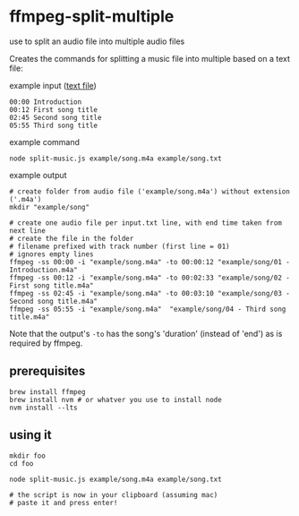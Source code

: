 # ffmpeg-split-multiple
use to split an audio file into multiple audio files

Creates the commands for splitting a music file into multiple based on a text file:

example input ([text file](./example/song.txt))
```
00:00 Introduction
00:12 First song title
02:45 Second song title
05:55 Third song title
```
example command
```shell
node split-music.js example/song.m4a example/song.txt
```

example output
```shell
# create folder from audio file ('example/song.m4a') without extension ('.m4a')
mkdir "example/song"

# create one audio file per input.txt line, with end time taken from next line
# create the file in the folder
# filename prefixed with track number (first line = 01)
# ignores empty lines
ffmpeg -ss 00:00 -i "example/song.m4a" -to 00:00:12 "example/song/01 - Introduction.m4a"
ffmpeg -ss 00:12 -i "example/song.m4a" -to 00:02:33 "example/song/02 - First song title.m4a"
ffmpeg -ss 02:45 -i "example/song.m4a" -to 00:03:10 "example/song/03 - Second song title.m4a"
ffmpeg -ss 05:55 -i "example/song.m4a"  "example/song/04 - Third song title.m4a"
```
Note that the output's `-to` has the song's 'duration' (instead of 'end') as is required by ffmpeg.

## prerequisites
```shell
brew install ffmpeg
brew install nvm # or whatver you use to install node
nvm install --lts
```

## using it
```shell
mkdir foo
cd foo

node split-music.js example/song.m4a example/song.txt

# the script is now in your clipboard (assuming mac)
# paste it and press enter!
```